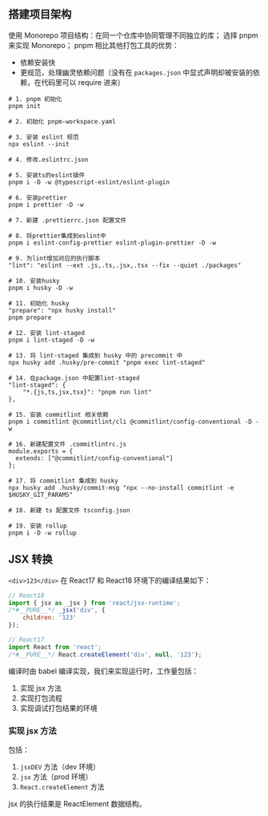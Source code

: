 ## 搭建项目架构

使用 Monorepo 项目结构：在同一个仓库中协同管理不同独立的库；
选择 pnpm 来实现 Monorepo；
pnpm 相比其他打包工具的优势：

- 依赖安装快
- 更规范，处理幽灵依赖问题（没有在 `packages.json` 中显式声明却被安装的依赖，在代码里可以 require 进来）

```
# 1. pnpm 初始化
pnpm init

# 2. 初始化 pnpm-workspace.yaml

# 3. 安装 eslint 规范
npx eslint --init

# 4. 修改.eslintrc.json

# 5. 安装ts的eslint插件
pnpm i -D -w @typescript-eslint/eslint-plugin

# 6. 安装prettier
pnpm i prettier -D -w

# 7. 新建 .prettierrc.json 配置文件

# 8. 将prettier集成到eslint中
pnpm i eslint-config-prettier eslint-plugin-prettier -D -w

# 9. 为lint增加对应的执行脚本
"lint": "eslint --ext .js,.ts,.jsx,.tsx --fix --quiet ./packages"

# 10. 安装husky
pnpm i husky -D -w

# 11. 初始化 husky
"prepare": "npx husky install"
pnpm prepare

# 12. 安装 lint-staged
pnpm i lint-staged -D -w

# 13. 将 lint-staged 集成到 husky 中的 precommit 中
npx husky add .husky/pre-commit "pnpm exec lint-staged"

# 14. 在package.json 中配置lint-staged
"lint-staged": {
    "*.{js,ts,jsx,tsx}": "pnpm run lint"
},

# 15. 安装 commitlint 相关依赖
pnpm i commitlint @commitlint/cli @commitlint/config-conventional -D -w

# 16. 新建配置文件 .commitlintrc.js
module.exports = {
  extends: ["@commitlint/config-conventional"]
};

# 17. 将 commitlint 集成到 husky
npx husky add .husky/commit-msg "npx --no-install commitlint -e $HUSKY_GIT_PARAMS"

# 18. 新建 ts 配置文件 tsconfig.json

# 19. 安装 rollup
pnpm i -D -w rollup
```

## JSX 转换

`<div>123</div>` 在 React17 和 React18 环境下的编译结果如下：

```js
// React18
import { jsx as _jsx } from 'react/jsx-runtime';
/*#__PURE__*/ _jsx('div', {
	children: '123'
});

// React17
import React from 'react';
/*#__PURE__*/ React.createElement('div', null, '123');
```

编译时由 babel 编译实现，我们来实现运行时，工作量包括：

1. 实现 jsx 方法
2. 实现打包流程
3. 实现调试打包结果的环境

### 实现 jsx 方法

包括：

1. `jsxDEV` 方法（dev 环境）
2. `jsx` 方法（prod 环境）
3. `React.createElement` 方法

jsx 的执行结果是 ReactElement 数据结构。
